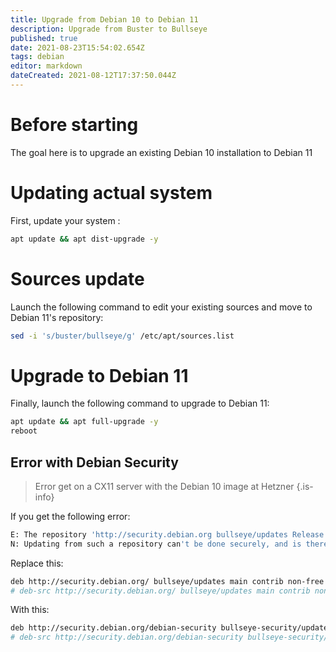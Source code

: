 ```yaml
---
title: Upgrade from Debian 10 to Debian 11
description: Upgrade from Buster to Bullseye
published: true
date: 2021-08-23T15:54:02.654Z
tags: debian
editor: markdown
dateCreated: 2021-08-12T17:37:50.044Z
---
```


# Before starting

The goal here is to upgrade an existing Debian 10 installation to Debian 11


# Updating actual system

First, update your system : 

```bash
apt update && apt dist-upgrade -y
```


# Sources update

Launch the following command to edit your existing sources and move to Debian 11's repository:

```bash
sed -i 's/buster/bullseye/g' /etc/apt/sources.list
```


# Upgrade to Debian 11

Finally, launch the following command to upgrade to Debian 11:

```bash
apt update && apt full-upgrade -y
reboot
```

## Error with Debian Security

> Error get on a CX11 server with the Debian 10 image at Hetzner
{.is-info}


If you get the following error:

```bash
E: The repository 'http://security.debian.org bullseye/updates Release' does not have a Release file.
N: Updating from such a repository can't be done securely, and is therefore disabled by default.
```

Replace this: 
```bash
deb http://security.debian.org/ bullseye/updates main contrib non-free
# deb-src http://security.debian.org/ bullseye/updates main contrib non-free
```

With this: 

```bash
deb http://security.debian.org/debian-security bullseye-security/updates main contrib non-free
# deb-src http://security.debian.org/debian-security bullseye-security/updates main contrib non-free
```